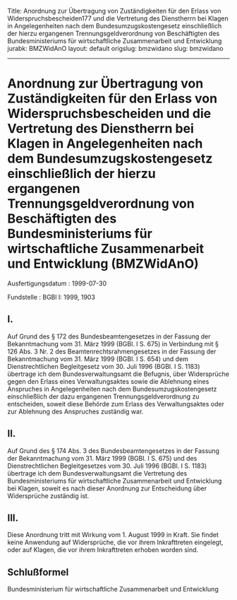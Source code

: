 Title: Anordnung zur Übertragung von Zuständigkeiten für den Erlass von Widerspruchsbescheiden177
  und die Vertretung des Dienstherrn bei Klagen in Angelegenheiten nach dem Bundesumzugskostengesetz
  einschließlich der hierzu ergangenen Trennungsgeldverordnung von Beschäftigten des
  Bundesministeriums für wirtschaftliche Zusammenarbeit und Entwicklung
jurabk: BMZWidAnO
layout: default
origslug: bmzwidano
slug: bmzwidano

---

# Anordnung zur Übertragung von Zuständigkeiten für den Erlass von Widerspruchsbescheiden und die Vertretung des Dienstherrn bei Klagen in Angelegenheiten nach dem Bundesumzugskostengesetz einschließlich der hierzu ergangenen Trennungsgeldverordnung von Beschäftigten des Bundesministeriums für wirtschaftliche Zusammenarbeit und Entwicklung (BMZWidAnO)

Ausfertigungsdatum
:   1999-07-30

Fundstelle
:   BGBl I: 1999, 1903



## I.

Auf Grund des § 172 des Bundesbeamtengesetzes in der Fassung der
Bekanntmachung vom 31. März 1999 (BGBl. I S. 675) in Verbindung mit §
126 Abs. 3 Nr. 2 des Beamtenrechtsrahmengesetzes in der Fassung der
Bekanntmachung vom 31. März 1999 (BGBl. I S. 654) und dem
Dienstrechtlichen Begleitgesetz vom 30. Juli 1996 (BGBl. I S. 1183)
übertrage ich dem Bundesverwaltungsamt die Befugnis, über Widersprüche
gegen den Erlass eines Verwaltungsaktes sowie die Ablehnung eines
Anspruches in Angelegenheiten nach dem Bundesumzugskostengesetz
einschließlich der dazu ergangenen Trennungsgeldverordnung zu
entscheiden, soweit diese Behörde zum Erlass des Verwaltungsaktes oder
zur Ablehnung des Anspruches zuständig war.


## II.

Auf Grund des § 174 Abs. 3 des Bundesbeamtengesetzes in der Fassung
der Bekanntmachung vom 31. März 1999 (BGBl. I S. 675) und des
Dienstrechtlichen Begleitgesetzes vom 30. Juli 1996 (BGBl. I S. 1183)
übertrage ich dem Bundesverwaltungsamt die Vertretung des
Bundesministeriums für wirtschaftliche Zusammenarbeit und Entwicklung
bei Klagen, soweit es nach dieser Anordnung zur Entscheidung über
Widersprüche zuständig ist.


## III.

Diese Anordnung tritt mit Wirkung vom 1. August 1999 in Kraft. Sie
findet keine Anwendung auf Widersprüche, die vor ihrem Inkrafttreten
eingelegt, oder auf Klagen, die vor ihrem Inkrafttreten erhoben worden
sind.


## Schlußformel

Bundesministerium für wirtschaftliche Zusammenarbeit und Entwicklung

